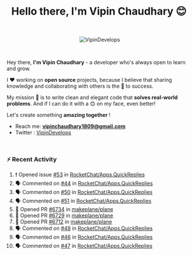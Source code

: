 <!--### Hi 👋 Vipin Chaudhary here!-->
<h1 align="center">Hello there, I'm Vipin Chaudhary 😊</h1>
	
<br />
<div align="center">
<p>&nbsp;<img align="center" src="https://github-readme-stats.vercel.app/api/?username=VipinDevelops&show_icons=true&title_color=C9D1D9&icon_color=58A6FF&border_color=30363D&text_color=C9D1D9&bg_color=0d1117" alt="VipinDevelops" /></p>
</div>


<br />

Hey there, **I'm Vipin Chaudhary** - a  developer who's always open to learn and grow. 


I ❤️ working on **open source** projects, because I believe that sharing knowledge and collaborating with others is the 🔑 to success.

My mission 🚀 is to write clean and elegant code that **solves real-world problems**. And if I can do it with a 😊 on my face, even better!

 Let's create something **amazing together** ! 
 
 - Reach me: **vipinchaudhary1809@gmail.com**
 - Twitter : [VipinDevelops](https://twitter.com/VipinDevelops)
<br />


### :zap: Recent Activity

<!--START_SECTION:activity-->
1. ❗ Opened issue [#53](https://github.com/RocketChat/Apps.QuickReplies/issues/53) in [RocketChat/Apps.QuickReplies](https://github.com/RocketChat/Apps.QuickReplies)
2. 🗣 Commented on [#44](https://github.com/RocketChat/Apps.QuickReplies/pull/44#issuecomment-2731920609) in [RocketChat/Apps.QuickReplies](https://github.com/RocketChat/Apps.QuickReplies)
3. 🗣 Commented on [#50](https://github.com/RocketChat/Apps.QuickReplies/pull/50#issuecomment-2731916171) in [RocketChat/Apps.QuickReplies](https://github.com/RocketChat/Apps.QuickReplies)
4. 🗣 Commented on [#51](https://github.com/RocketChat/Apps.QuickReplies/issues/51#issuecomment-2731911692) in [RocketChat/Apps.QuickReplies](https://github.com/RocketChat/Apps.QuickReplies)
5. 💪 Opened PR [#6734](https://github.com/makeplane/plane/pull/6734) in [makeplane/plane](https://github.com/makeplane/plane)
6. 💪 Opened PR [#6729](https://github.com/makeplane/plane/pull/6729) in [makeplane/plane](https://github.com/makeplane/plane)
7. 💪 Opened PR [#6712](https://github.com/makeplane/plane/pull/6712) in [makeplane/plane](https://github.com/makeplane/plane)
8. 🗣 Commented on [#48](https://github.com/RocketChat/Apps.QuickReplies/pull/48#issuecomment-2692761695) in [RocketChat/Apps.QuickReplies](https://github.com/RocketChat/Apps.QuickReplies)
9. 🗣 Commented on [#46](https://github.com/RocketChat/Apps.QuickReplies/issues/46#issuecomment-2692761497) in [RocketChat/Apps.QuickReplies](https://github.com/RocketChat/Apps.QuickReplies)
10. 🗣 Commented on [#47](https://github.com/RocketChat/Apps.QuickReplies/issues/47#issuecomment-2692761249) in [RocketChat/Apps.QuickReplies](https://github.com/RocketChat/Apps.QuickReplies)
<!--END_SECTION:activity-->

  
